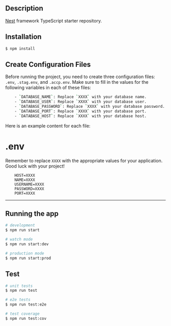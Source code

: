 ## Description

[Nest](https://github.com/nestjs/nest) framework TypeScript starter repository.

## Installation

```bash
$ npm install
```
## Create Configuration Files

Before running the project, you need to create three configuration files: `.env`, `.stag.env`, and `.accp.env`. Make sure to fill in the values for the following variables in each of these files:
```bash
    - `DATABASE_NAME`: Replace `XXXX` with your database name.
    - `DATABASE_USER`: Replace `XXXX` with your database user.
    - `DATABASE_PASSWORD`: Replace `XXXX` with your database password.
    - `DATABASE_PORT`: Replace `XXXX` with your database port.
    - `DATABASE_HOST`: Replace `XXXX` with your database host.


```
Here is an example content for each file:
# .env
Remember to replace `XXXX` with the appropriate values for your application. Good luck with your project!
```plaintext
    HOST=XXXX
    NAME=XXXX
    USERNAME=XXXX
    PASSWORD=XXXX
    PORT=XXXX
```
---

## Running the app

```bash
# development
$ npm run start

# watch mode
$ npm run start:dev

# production mode
$ npm run start:prod
```

## Test

```bash
# unit tests
$ npm run test

# e2e tests
$ npm run test:e2e

# test coverage
$ npm run test:cov
```
